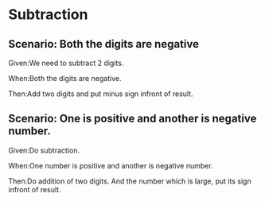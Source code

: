 # Subtraction 

## Scenario: Both the digits are negative

Given:We need to subtract 2 digits.

When:Both the digits are negative.

Then:Add two digits and put minus sign infront of result.
  
## Scenario: One is positive and another is negative number.

Given:Do subtraction.
  
When:One number is positive and another is negative number.
  
Then:Do addition of two digits.
And the number which is large, put its sign infront of result.
  
